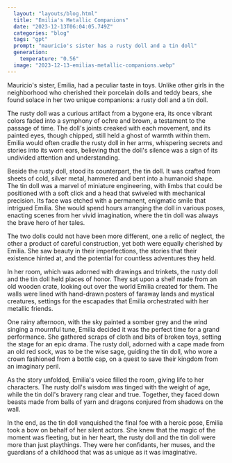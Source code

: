 ```yaml
---
  layout: "layouts/blog.html"
  title: "Emilia's Metallic Companions"
  date: "2023-12-13T06:04:05.749Z"
  categories: "blog"
  tags: "gpt"
  prompt: "mauricio's sister has a rusty doll and a tin doll"
  generation: 
    temperature: "0.56"
  image: "2023-12-13-emilias-metallic-companions.webp"
---
```

Mauricio's sister, Emilia, had a peculiar taste in toys. Unlike other girls in the neighborhood who cherished their porcelain dolls and teddy bears, she found solace in her two unique companions: a rusty doll and a tin doll.

The rusty doll was a curious artifact from a bygone era, its once vibrant colors faded into a symphony of ochre and brown, a testament to the passage of time. The doll's joints creaked with each movement, and its painted eyes, though chipped, still held a ghost of warmth within them. Emilia would often cradle the rusty doll in her arms, whispering secrets and stories into its worn ears, believing that the doll's silence was a sign of its undivided attention and understanding.

Beside the rusty doll, stood its counterpart, the tin doll. It was crafted from sheets of cold, silver metal, hammered and bent into a humanoid shape. The tin doll was a marvel of miniature engineering, with limbs that could be positioned with a soft click and a head that swiveled with mechanical precision. Its face was etched with a permanent, enigmatic smile that intrigued Emilia. She would spend hours arranging the doll in various poses, enacting scenes from her vivid imagination, where the tin doll was always the brave hero of her tales.

The two dolls could not have been more different, one a relic of neglect, the other a product of careful construction, yet both were equally cherished by Emilia. She saw beauty in their imperfections, the stories that their existence hinted at, and the potential for countless adventures they held.

In her room, which was adorned with drawings and trinkets, the rusty doll and the tin doll held places of honor. They sat upon a shelf made from an old wooden crate, looking out over the world Emilia created for them. The walls were lined with hand-drawn posters of faraway lands and mystical creatures, settings for the escapades that Emilia orchestrated with her metallic friends.

One rainy afternoon, with the sky painted a somber grey and the wind singing a mournful tune, Emilia decided it was the perfect time for a grand performance. She gathered scraps of cloth and bits of broken toys, setting the stage for an epic drama. The rusty doll, adorned with a cape made from an old red sock, was to be the wise sage, guiding the tin doll, who wore a crown fashioned from a bottle cap, on a quest to save their kingdom from an imaginary peril.

As the story unfolded, Emilia's voice filled the room, giving life to her characters. The rusty doll's wisdom was tinged with the weight of age, while the tin doll's bravery rang clear and true. Together, they faced down beasts made from balls of yarn and dragons conjured from shadows on the wall.

In the end, as the tin doll vanquished the final foe with a heroic pose, Emilia took a bow on behalf of her silent actors. She knew that the magic of the moment was fleeting, but in her heart, the rusty doll and the tin doll were more than just playthings. They were her confidants, her muses, and the guardians of a childhood that was as unique as it was imaginative.
